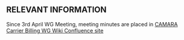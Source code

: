 ## RELEVANT INFORMATION

Since 3rd April WG Meeting, meeting minutes are placed in [CAMARA Carrier Billing WG Wiki Confluence site](https://wiki.camaraproject.org/display/CAM/sp-cbc+Meeting+Minutes)
